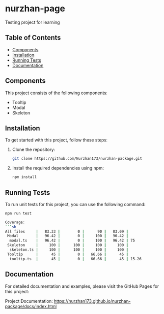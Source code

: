 # nurzhan-page

Testing project for learning

## Table of Contents

- [Components](#components)
- [Installation](#installation)
- [Running Tests](#running-tests)
- [Documentation](#documentation)

## Components

This project consists of the following components:

- Tooltip
- Modal
- Skeleton

## Installation

To get started with this project, follow these steps:

1. Clone the repository:
   ```sh
   git clone https://github.com/Nurzhan173/nurzhan-package.git
   ```
2. Install the required dependencies using npm:
   ```sh
   npm install
   ```


## Running Tests
To run unit tests for this project, you can use the following command:
```sh
npm run test

Coverage:
```sh
All files     |   83.33 |        0 |      90 |   83.09 |
 Modal        |   96.42 |        0 |     100 |   96.42 |
  modal.ts    |   96.42 |        0 |     100 |   96.42 | 75
 Skeleton     |     100 |      100 |     100 |     100 |
  skeleton.ts |     100 |      100 |     100 |     100 |
 Tooltip      |      45 |        0 |   66.66 |      45 |
  tooltip.ts  |      45 |        0 |   66.66 |      45 | 15-26
```

## Documentation
For detailed documentation and examples, please visit the GitHub Pages for this project:

Project Documentation: https://nurzhan173.github.io/nurzhan-package/docs/index.html


